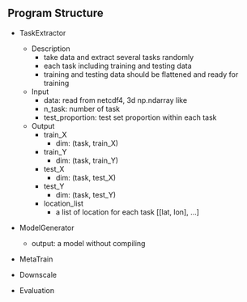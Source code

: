 ## Program Structure
* TaskExtractor
    * Description
        * take data and extract several tasks randomly 
        * each task including training and testing data
        * training and testing data should be flattened and ready for training
    * Input
        * data: read from netcdf4, 3d np.ndarray like
        * n_task: number of task
        * test_proportion: test set proportion within each task
    * Output
        * train_X
            * dim: (task, train_X)
        * train_Y
            * dim: (task, train_Y)
        * test_X
            * dim: (task, test_X)
        * test_Y
            * dim: (task, test_Y)
        * location_list
            * a list of location for each task [[lat, lon], ...]

* ModelGenerator
    * output: a model without compiling

* MetaTrain

* Downscale

* Evaluation